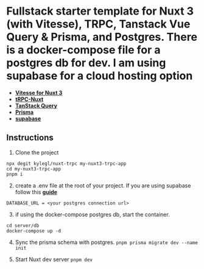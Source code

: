 # Fullstack starter template for Nuxt 3 (with Vitesse), TRPC, Tanstack Vue Query & Prisma, and Postgres. There is a docker-compose file for a postgres db for dev. I am using supabase for a cloud hosting option

- **[Vitesse for Nuxt 3](https://github.com/antfu/vitesse-nuxt3)**
- **[tRPC-Nuxt](https://github.com/wobsoriano/trpc-nuxt)**
- **[TanStack Query](https://tanstack.com/query/v4)**
- **[Prisma](https://www.prisma.io/)**
- **[supabase](https://supabase.com/)**

## Instructions

1. Clone the project

```
npx degit kylegl/nuxt-trpc my-nuxt3-trpc-app
cd my-nuxt3-trpc-app
pnpm i
```

2. create a .env file at the root of your project. If you are using supabase follow this **[guide](https://supabase.com/docs/guides/integrations/prisma)**
```
DATABASE_URL = <your postgres connection url>
```

3. if using the docker-compose postgres db, start the container.
```
cd server/db
docker-compose up -d
```

4. Sync the prisma schema with postgres.
`pnpm prisma migrate dev --name init`

5. Start Nuxt dev server
`pnpm dev`
